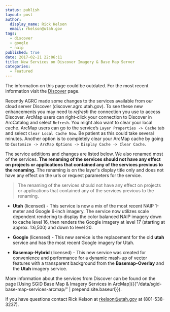 ```yaml
---
status: publish
layout: post
author:
  display_name: Rick Kelson
  email: rkelson@utah.gov
tags:
  - discover
  - google
  - naip
published: true
date: 2017-02-21 22:06:11
title: New Services on Discover Imagery & Base Map Server
categories:
  - Featured
---
```


<div class="grid pop">
  <p class="text-center">The information on this page could be outdated. For the most recent information visit the <a href="{{ "/discover/" | prepend: site.baseurl }}">Discover</a> page.</p>
</div>

Recently AGRC made some changes to the services available from our cloud server Discover (discover.agrc.utah.gov).
To see these new enhancements you may need to _refresh_ the connection you use to access Discover. ArcMap users can
right-click your connection to Discover in ArcCatalog and select `Refresh`. You might also want to clear your local cache.
ArcMap users can go to the service’s `Layer Properties -> Cache` tab and select `Clear Local Cache Now`. Be patient
as this could take several minutes. Another option is to completely clear your ArcMap cache by going
to `Customize -> ArcMap Options -> Display Cache -> Clear Cache`.  

The service additions and changes are listed below. We also renamed most of the services. <i class="fa fa-exclamation-triangle"></i> **The renaming of the services should not have any effect on projects or applications that contained any of the services previous to the renaming.** The renaming is on the layer's display title only and does not have any effect on the urls or request parameters for the service.

> The renaming of the services should not have any effect on projects or applications that contained any of the services previous to the renaming.

 - **Utah** (licensed) - This service is now a mix of the most recent NAIP 1-meter and Google 6-inch imagery. The service
 now utilizes scale dependent rendering to display the color balanced NAIP imagery down to cache level 16,
 then renders the Google imagery at level 17 (starting at approx. 1:6,500) and down to level 20.

 - **Google** (licensed) - This new service is the replacement for the old **utah** service and has the
 most recent Google imagery for Utah.

 - **Basemap-Hybrid** (licensed) - This new service was created for convenience and performance for a dynamic mash-up of vector features with a transparent background from the **Basemap-Overlay** and the **Utah** imagery service.

More information about the services from Discover can be found on the page [Using SGID Base Map & Imagery Services in ArcMap]({{"/data/sgid-base-map-services-arcmap/" | prepend:site.baseurl}}).

If you have questions contact Rick Kelson at [rkelson@utah.gov](mailto:rkelson@utah.gov) at (801-538-3237).
